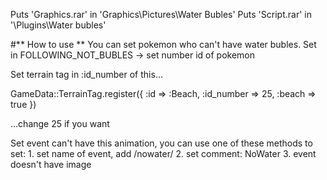 Puts 'Graphics.rar' in 'Graphics\Pictures\Water Bubles'
Puts 'Script.rar' in '\Plugins\Water bubles'

#** How to use **
You can set pokemon who can't have water bubles.
Set in FOLLOWING_NOT_BUBLES -> set number id of pokemon

Set terrain tag in :id_number of this...

GameData::TerrainTag.register({
  :id                     => :Beach,
  :id_number              => 25,
  :beach                  => true
})

...change 25 if you want

Set event can't have this animation, you can use one of these methods to set:
	1. set name of event, add /nowater/
	2. set comment: NoWater
	3. event doesn't have image